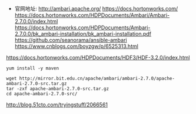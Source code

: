 - 官网地址: http://ambari.apache.org/
https://docs.hortonworks.com/
https://docs.hortonworks.com/HDPDocuments/Ambari/Ambari-2.7.0.0/index.html
https://docs.hortonworks.com/HDPDocuments/Ambari-2.7.0.0/bk_ambari-installation/bk_ambari-installation.pdf
https://github.com/seanorama/ansible-ambari
https://www.cnblogs.com/boyzgw/p/6525313.html

https://docs.hortonworks.com/HDPDocuments/HDF3/HDF-3.2.0/index.html


```
yum install -y maven

wget http://mirror.bit.edu.cn/apache/ambari/ambari-2.7.0/apache-ambari-2.7.0-src.tar.gz
tar -zxf apache-ambari-2.7.0-src.tar.gz
cd apache-ambari-2.7.0-src/
```
http://blog.51cto.com/tryingstuff/2066561
